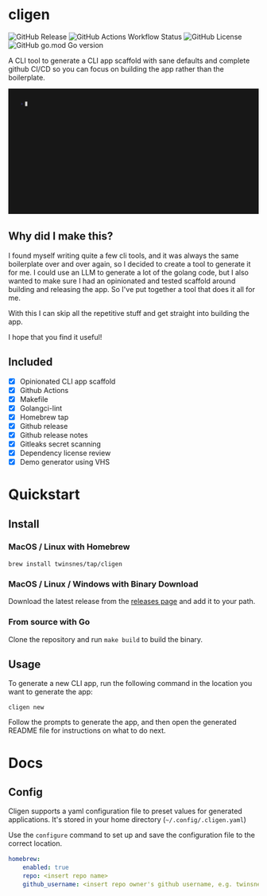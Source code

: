 # cligen 

![GitHub Release](https://img.shields.io/github/v/release/twinsnes/cligen)
![GitHub Actions Workflow Status](https://img.shields.io/github/actions/workflow/status/twinsnes/cligen/ci.yml)
![GitHub License](https://img.shields.io/github/license/twinsnes/cligen)
![GitHub go.mod Go version](https://img.shields.io/github/go-mod/go-version/twinsnes/cligen)


A CLI tool to generate a CLI app scaffold with sane defaults and complete github CI/CD so you can focus on building the app rather than the boilerplate.

![Demo](demo.gif)

## Why did I make this?
I found myself writing quite a few cli tools, and it was always the same boilerplate over and over again, so I decided to create a tool to generate it for me. I could use an LLM to generate a lot of the golang code, but I also wanted to make sure I had an opinionated and tested scaffold around building and releasing the app. So I've put together a tool that does it all for me.

With this I can skip all the repetitive stuff and get straight into building the app.

I hope that you find it useful!

## Included

- [x] Opinionated CLI app scaffold
- [x] Github Actions
- [x] Makefile
- [x] Golangci-lint
- [x] Homebrew tap
- [x] Github release
- [x] Github release notes
- [x] Gitleaks secret scanning
- [x] Dependency license review
- [x] Demo generator using VHS 

# Quickstart

## Install
### MacOS / Linux with Homebrew

```shell
brew install twinsnes/tap/cligen
```

### MacOS / Linux / Windows with Binary Download

Download the latest release from the [releases page](https://github.com/twinsnes/cligen/releases) and add it to your path.

### From source with Go

Clone the repository and run `make build` to build the binary.

## Usage

To generate a new CLI app, run the following command in the location you want to generate the app:

```shell
cligen new
```

Follow the prompts to generate the app, and then open the generated README file for instructions on what to do next.

# Docs

## Config

Cligen supports a yaml configuration file to preset values for generated applications. It's stored 
in your home directory (`~/.config/.cligen.yaml`)

Use the `configure` command to set up and save the configuration file to the correct location.

```yaml
homebrew:
    enabled: true
    repo: <insert repo name>
    github_username: <insert repo owner's github username, e.g. twinsnes>
```

